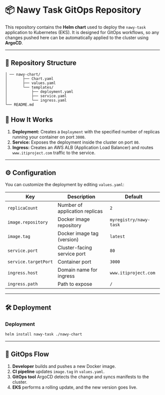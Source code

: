 # 📦 Nawy Task GitOps Repository

This repository contains the **Helm chart** used to deploy the `nawy-task` application to Kubernetes (EKS).
It is designed for GitOps workflows, so any changes pushed here can be automatically applied to the cluster using **ArgoCD**.

---

## 📂 Repository Structure

```
│ ── nawy-chart/
│       ├── Chart.yaml
│       ├── values.yaml
│       └── templates/
│           ├── deployment.yaml
│           ├── service.yaml
│           └── ingress.yaml
└── README.md
```

## 🚀 How It Works

1. **Deployment:**
   Creates a `Deployment` with the specified number of replicas running your container on port `3000`.
2. **Service:**
   Exposes the deployment inside the cluster on port `80`.
3. **Ingress:**
   Creates an AWS ALB (Application Load Balancer) and routes `www.itiproject.com` traffic to the service.

---

## ⚙️ Configuration

You can customize the deployment by editing `values.yaml`:

| Key                  | Description                    | Default                |
| -------------------- | ------------------------------ | ---------------------- |
| `replicaCount`       | Number of application replicas | `2`                    |
| `image.repository`   | Docker image repository        | `myregistry/nawy-task` |
| `image.tag`          | Docker image tag (version)     | `latest`               |
| `service.port`       | Cluster-facing service port    | `80`                   |
| `service.targetPort` | Container port                 | `3000`                 |
| `ingress.host`       | Domain name for ingress        | `www.itiproject.com`   |
| `ingress.path`       | Path to expose                 | `/`                    |

---

## 🛠️ Deployment

### Deployment

```bash
helm install nawy-task ./nawy-chart
```



---


## 👀 GitOps Flow

1. **Developer** builds and pushes a new Docker image.
2. **CI pipeline** updates `image.tag` in `values.yaml`.
3. **GitOps tool** ArgoCD detects the change and syncs manifests to the cluster.
4. **EKS** performs a rolling update, and the new version goes live.

